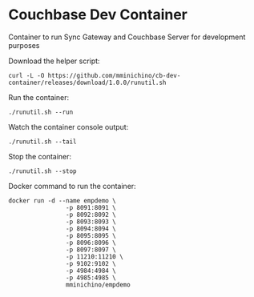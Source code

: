 # Couchbase Dev Container

Container to run Sync Gateway and Couchbase Server for development purposes

Download the helper script:

````
curl -L -O https://github.com/mminichino/cb-dev-container/releases/download/1.0.0/runutil.sh
````

Run the container:

````
./runutil.sh --run
````

Watch the container console output:

````
./runutil.sh --tail
````

Stop the container:
````
./runutil.sh --stop
````

Docker command to run the container:
````
docker run -d --name empdemo \
                -p 8091:8091 \
                -p 8092:8092 \
                -p 8093:8093 \
                -p 8094:8094 \
                -p 8095:8095 \
                -p 8096:8096 \
                -p 8097:8097 \
                -p 11210:11210 \
                -p 9102:9102 \
                -p 4984:4984 \
                -p 4985:4985 \
                mminichino/empdemo
````
